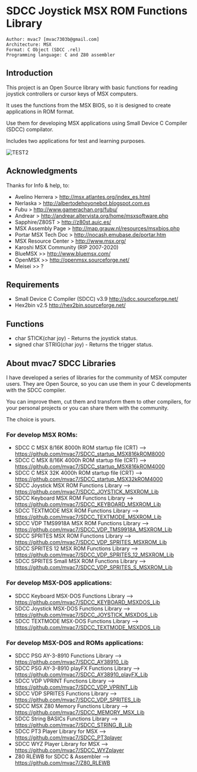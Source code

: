 # SDCC Joystick MSX ROM Functions Library

```
Author: mvac7 [mvac7303b@gmail.com]
Architecture: MSX
Format: C Object (SDCC .rel)
Programming language: C and Z80 assembler
```



## Introduction

This project is an Open Source library with basic functions for reading joystick controllers or cursor keys of MSX computers.

It uses the functions from the MSX BIOS, so it is designed to create applications in ROM format.
  
Use them for developing MSX applications using Small Device C Compiler (SDCC) compilator.

Includes two applications for test and learning purposes.

![TEST2](https://user-images.githubusercontent.com/5410950/101158049-63c0b780-362b-11eb-9f41-49ba2e8ceb13.png)


## Acknowledgments
  
Thanks for Info & help, to:

* Avelino Herrera > http://msx.atlantes.org/index_es.html
* Nerlaska > http://albertodehoyonebot.blogspot.com.es
* Fubu > http://www.gamerachan.org/fubu/
* Andrear > http://andrear.altervista.org/home/msxsoftware.php
* Sapphire/Z80ST > http://z80st.auic.es/
* MSX Assembly Page > http://map.grauw.nl/resources/msxbios.php
* Portar MSX Tech Doc > http://nocash.emubase.de/portar.htm
* MSX Resource Center > http://www.msx.org/
* Karoshi MSX Community (RIP 2007-2020)
* BlueMSX >> http://www.bluemsx.com/
* OpenMSX >> http://openmsx.sourceforge.net/
* Meisei  >> ?



## Requirements

* Small Device C Compiler (SDCC) v3.9 http://sdcc.sourceforge.net/
* Hex2bin v2.5 http://hex2bin.sourceforge.net/ 



## Functions

* char STICK(char joy) - Returns the joystick status.
* signed char STRIG(char joy) - Returns the trigger status.
 
 
## About mvac7 SDCC Libraries

I have developed a series of libraries for the community of MSX computer users. 
They are Open Source, so you can use them in your C developments with the SDCC 
compiler. 

You can improve them, cut them and transform them to other compilers, for your 
personal projects or you can share them with the community. 

The choice is yours.

### For develop MSX ROMs:

- SDCC C MSX 8/16K 8000h ROM startup file (CRT) --> https://github.com/mvac7/SDCC_startup_MSX816kROM8000
- SDCC C MSX 8/16K 4000h ROM startup file (CRT) --> https://github.com/mvac7/SDCC_startup_MSX816kROM4000
- SDCC C MSX 32K 4000h ROM startup file (CRT) --> https://github.com/mvac7/SDCC_startup_MSX32kROM4000
- SDCC Joystick MSX ROM Functions Library --> https://github.com/mvac7/SDCC_JOYSTICK_MSXROM_Lib
- SDCC Keyboard MSX ROM Functions Library --> https://github.com/mvac7/SDCC_KEYBOARD_MSXROM_Lib
- SDCC TEXTMODE MSX ROM Functions Library --> https://github.com/mvac7/SDCC_TEXTMODE_MSXROM_Lib
- SDCC VDP TMS9918A MSX ROM Functions Library --> https://github.com/mvac7/SDCC_VDP_TMS9918A_MSXROM_Lib
- SDCC SPRITES MSX ROM Functions Library --> https://github.com/mvac7/SDCC_VDP_SPRITES_MSXROM_Lib
- SDCC SPRITES 12 MSX ROM Functions Library --> https://github.com/mvac7/SDCC_VDP_SPRITES_12_MSXROM_Lib
- SDCC SPRITES Small MSX ROM Functions Library --> https://github.com/mvac7/SDCC_VDP_SPRITES_S_MSXROM_Lib

### For develop MSX-DOS applications:

- SDCC Keyboard MSX-DOS Functions Library --> https://github.com/mvac7/SDCC_KEYBOARD_MSXDOS_Lib
- SDCC Joystick MSX-DOS Functions Library --> https://github.com/mvac7/SDCC_JOYSTICK_MSXDOS_Lib
- SDCC TEXTMODE MSX-DOS Functions Library --> https://github.com/mvac7/SDCC_TEXTMODE_MSXDOS_Lib

### For develop MSX-DOS and ROMs applications:

- SDCC PSG AY-3-8910 Functions Library --> https://github.com/mvac7/SDCC_AY38910_Lib
- SDCC PSG AY-3-8910 playFX Functions Library --> https://github.com/mvac7/SDCC_AY38910_playFX_Lib
- SDCC VDP VPRINT Functions Library --> https://github.com/mvac7/SDCC_VDP_VPRINT_Lib
- SDCC VDP SPRITES Functions Library --> https://github.com/mvac7/SDCC_VDP_SPRITES_Lib
- SDCC MSX Z80 Memory Functions Library --> https://github.com/mvac7/SDCC_MEMORY_MSX_Lib
- SDCC String BASICs Functions Library --> https://github.com/mvac7/SDCC_STRING_B_Lib
- SDCC PT3 Player Library for MSX --> https://github.com/mvac7/SDCC_PT3player
- SDCC WYZ Player Library for MSX --> https://github.com/mvac7/SDCC_WYZplayer
- Z80 RLEWB for SDCC & Assembler --> https://github.com/mvac7/Z80_RLEWB
